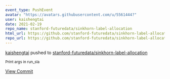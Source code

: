 ```yaml
---
event_type: PushEvent
avatar: "https://avatars.githubusercontent.com/u/5561444?"
user: kaishengtai
date: 2021-02-19
repo_name: stanford-futuredata/sinkhorn-label-allocation
html_url: https://github.com/stanford-futuredata/sinkhorn-label-allocation/commit/6b3779611fd1ce51b4ab35463c1c677d2713b6a1
repo_url: https://github.com/stanford-futuredata/sinkhorn-label-allocation
---
```


<a href='https://github.com/kaishengtai' target='_blank'>kaishengtai</a> pushed to <a href='https://github.com/stanford-futuredata/sinkhorn-label-allocation' target='_blank'>stanford-futuredata/sinkhorn-label-allocation</a>

<small>Print args in run_sla</small>

<a href='https://github.com/stanford-futuredata/sinkhorn-label-allocation/commit/6b3779611fd1ce51b4ab35463c1c677d2713b6a1' target='_blank'>View Commit</a>
